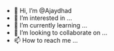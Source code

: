- 👋 Hi, I’m @Ajaydhad
- 👀 I’m interested in ...
- 🌱 I’m currently learning ...
- 💞️ I’m looking to collaborate on ...
- 📫 How to reach me ...

<!---
Ajaydhad/Ajaydhad is a ✨ special ✨ repository because its `README.md` (this file) appears on your GitHub profile.
You can click the Preview link to take a look at your changes.
--->
